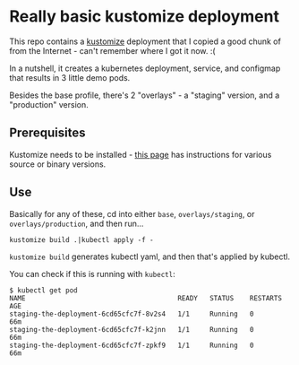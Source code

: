 # Really basic kustomize deployment

This repo contains a [kustomize](https://kustomize.io/) deployment that I copied a good chunk of from the Internet - can't 
remember where I got it now. :(

In a nutshell, it creates a kubernetes deployment, service, and configmap that results in 3 little demo pods.

Besides the base profile, there's 2 "overlays" - a "staging" version, and a "production" version.

## Prerequisites
Kustomize needs to be installed - [this page](https://kubectl.docs.kubernetes.io/installation/kustomize/) has 
instructions for various source or binary versions.

## Use
Basically for any of these, cd into either `base`, `overlays/staging`, or `overlays/production`, and then run...

```
kustomize build .|kubectl apply -f -
```

`kustomize build` generates kubectl yaml, and then that's applied by kubectl.

You can check if this is running with `kubectl`:
```
$ kubectl get pod
NAME                                      READY   STATUS    RESTARTS   AGE
staging-the-deployment-6cd65cfc7f-8v2s4   1/1     Running   0          66m
staging-the-deployment-6cd65cfc7f-k2jnn   1/1     Running   0          66m
staging-the-deployment-6cd65cfc7f-zpkf9   1/1     Running   0          66m
```

